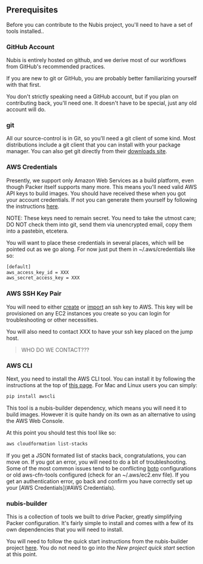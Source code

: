 ﻿## Prerequisites
Before you can contribute to the Nubis project, you'll need to have a set of tools installed..

### GitHub Account
Nubis is entirely hosted on github, and we derive most of our workflows from GitHub's recommended practices.

If you are new to git or GitHub, you are probably better familiarizing yourself with that first.

You don't strictly speaking need a GitHub account, but if you plan on contributing back, you'll need one. It doesn't have to be special, just any old account will do.

### git
All our source-control is in Git, so you'll need a git client of some kind. Most distributions include a git client that you can install with your package manager. You can also get git directly from their [downloads site](https://git-scm.com/downloads).

### AWS Credentials
Presently, we support only Amazon Web Services as a build platform, even though Packer itself supports many more. This means you'll need valid AWS API keys to build images. You should have received these when you got your account credentials. If not you can generate them yourself by following the instructions [here](http://docs.aws.amazon.com/IAM/latest/UserGuide/ManagingCredentials.html#Using_CreateAccessKey).

NOTE: These keys need to remain secret. You need to take the utmost care; DO NOT check them into git, send them via unencrypted email, copy them into a pastebin, etcetera.

You will want to place these credentials in several places, which will be pointed out as we go along. For now just put them in ~/.aws/credentials like so:

```bash
[default]
aws_access_key_id = XXX
aws_secret_access_key = XXX
```

### AWS SSH Key Pair
You will need to either [create](http://docs.aws.amazon.com/AWSEC2/latest/UserGuide/ec2-key-pairs.html#having-ec2-create-your-key-pair) or [import](http://docs.aws.amazon.com/AWSEC2/latest/UserGuide/ec2-key-pairs.html#how-to-generate-your-own-key-and-import-it-to-aws) an ssh key to AWS. This key will be provisioned on any EC2 instances you create so you can login for troubleshooting or other necessities.

You will also need to contact XXX to have your ssh key placed on the jump host.
> WHO DO WE CONTACT???


### AWS CLI
Next, you need to install the AWS CLI tool. You can install it by following the instructions at the top of [this page](http://aws.amazon.com/cli/). For Mac and Linux users you can simply:
```bash
pip install awscli
```

This tool is a nubis-builder dependency, which means you will need it to build images. However it is quite handy on its own as an alternative to using the AWS Web Console.

At this point you should test this tool like so:
```bash
aws cloudformation list-stacks
```

If you get a JSON formated list of stacks back, congratulations, you can move on. If you got an error, you will need to do a bit of troubleshooting. Some of the most common issues tend to be conflicting [boto](https://github.com/boto/boto) configurations or old aws-cfn-tools configured (check for an ~/.aws/ec2.env file). If you get an authentication error, go back and confirm you have correctly set up your [AWS Credentials](#AWS Credentials).

### nubis-builder
This is a collection of tools we built to drive Packer, greatly simplifying Packer configuration. It's fairly simple to install and comes with a few of its own dependencies that you will need to install.

You will need to follow the quick start instructions from the nubis-builder project [here](https://github.com/Nubisproject/nubis-builder#builder-quick-start). You do not need to go into the *New project quick start* section at this point.
